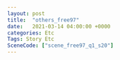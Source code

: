 ```yaml
---
layout: post
title:  "others_free97"
date:   2021-03-14 04:00:00 +0000
categories: Etc
Tags: Story Etc
SceneCode: ["scene_free97_q1_s20"]
---
```

